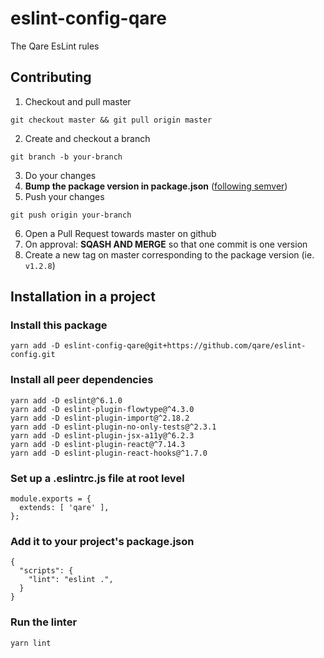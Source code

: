 # eslint-config-qare

The Qare EsLint rules

## Contributing

1. Checkout and pull master

`git checkout master && git pull origin master`

2. Create and checkout a branch

`git branch -b your-branch`

3. Do your changes
4. **Bump the package version in package.json** ([following semver](https://semver.org/))
5. Push your changes

`git push origin your-branch`

6. Open a Pull Request towards master on github
7. On approval: **SQASH AND MERGE** so that one commit is one version
8. Create a new tag on master corresponding to the package version (ie. `v1.2.8`)

## Installation in a project

### Install this package
```
yarn add -D eslint-config-qare@git+https://github.com/qare/eslint-config.git
```

### Install all peer dependencies
```
yarn add -D eslint@^6.1.0
yarn add -D eslint-plugin-flowtype@^4.3.0
yarn add -D eslint-plugin-import@^2.18.2
yarn add -D eslint-plugin-no-only-tests@^2.3.1
yarn add -D eslint-plugin-jsx-a11y@^6.2.3
yarn add -D eslint-plugin-react@^7.14.3
yarn add -D eslint-plugin-react-hooks@^1.7.0
```

### Set up a .eslintrc.js file at root level
```
module.exports = {
  extends: [ 'qare' ],
};

```

### Add it to your project's package.json
```
{
  "scripts": {
    "lint": "eslint .",
  }
}
```

### Run the linter
```
yarn lint
```
